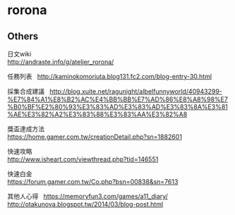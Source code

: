 # rorona

## Others

日文wiki  
http://andraste.info/g/atelier_rorona/

任務列表  
http://kaminokomoriuta.blog131.fc2.com/blog-entry-30.html

採集合成建議  
http://blog.xuite.net/ragunight/albelfunnyworld/40943299-%E7%84%A1%E8%B2%AC%E4%BB%BB%E7%AD%86%E8%A8%98%E7%B0%BF%E2%80%93%E3%83%AD%E3%83%AD%E3%83%8A%E3%81%AE%E3%82%A2%E3%83%88%E3%83%AA%E3%82%A8

獎盃達成方法  
https://home.gamer.com.tw/creationDetail.php?sn=1882601

快速攻略  
http://www.isheart.com/viewthread.php?tid=146551

快速白金  
https://forum.gamer.com.tw/Co.php?bsn=00838&sn=7613

其他人心得  
https://memoryfun3.com/games/a11_diary/  
http://otakunova.blogspot.tw/2014/03/blog-post.html  
